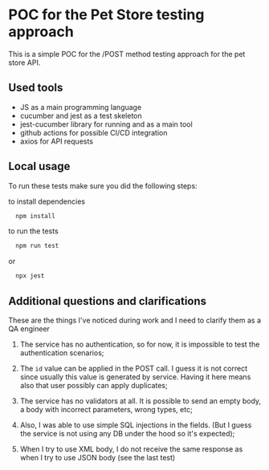 
# POC for the Pet Store testing approach

This is a simple POC for the /POST method testing approach for the pet store API.


## Used tools

- JS as a main programming language
- cucumber and jest as a test skeleton
- jest-cucumber library for running and as a main tool
- github actions for possible CI/CD integration
- axios for API requests


## Local usage

To run these tests make sure you did the following steps:

to install dependencies
```bash
  npm install
```

to run the tests
```bash
  npm run test
```
or
```bash
  npx jest
```

## Additional questions and clarifications

These are the things I've noticed during work and I need to clarify them as a QA engineer

1. The service has no authentication, so for now, it is impossible to test the authentication scenarios;

2. The ```id``` value can be applied in the POST call. I guess it is not correct since usually this value is generated by service. Having it here means also that user possibly can apply duplicates;

3. The service has no validators at all. It is possible to send an empty body, a body with incorrect parameters, wrong types, etc;

4. Also, I was able to use simple SQL injections in the fields. (But I guess the service is not using any DB under the hood so it's expected);

5. When I try to use XML body, I do not receive the same response as when I try to use JSON body (see the last test)
